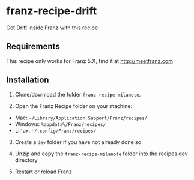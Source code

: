 # franz-recipe-drift
Get Drift inside Franz with this recipe

## Requirements
This recipe only works for Franz 5.X, find it at http://meetfranz.com

## Installation

1. Clone/download the folder `franz-recipe-milanote`.

2. Open the Franz Recipe folder on your machine:
  * Mac: `~/Library/Application Support/Franz/recipes/`
  * Windows: `%appdata%/Franz/recipes/`
  * Linux: `~/.config/Franz/recipes/`

3. Create a `dev` folder if you have not already done so

3. Unzip and copy the `franz-recipe-milanote` folder into the recipes dev directory

4. Restart or reload Franz
